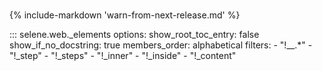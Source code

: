 #

{% include-markdown 'warn-from-next-release.md' %}

::: selene.web._elements
    options:
        show_root_toc_entry: false
        show_if_no_docstring: true
        members_order: alphabetical
        filters:
            - "!__.*"
            - "!_step"
            - "!_steps"
            - "!_inner"
            - "!_inside"
            - "!_content"
